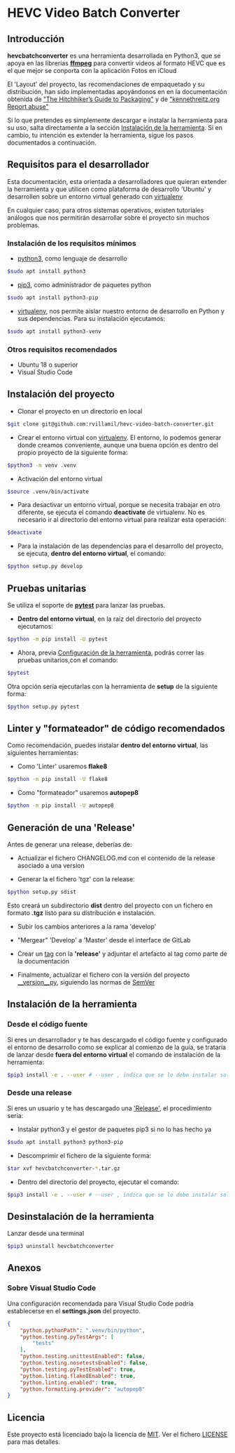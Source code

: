 # HEVC Video Batch Converter

## Introducción

**hevcbatchconverter** es una herramienta desarrollada en Python3, que se apoya en las librerías [**ffmpeg**](https://ffmpeg.org/) para convertir videos al formato HEVC que es el que mejor se conporta con la aplicación Fotos en iCloud

El 'Layout' del proyecto, las recomendaciones de empaquetado y su distribución, han sido implementadas apoyándonos en en la documentación obtenida de ["The Hitchhiker’s Guide to Packaging"](https://the-hitchhikers-guide-to-packaging.readthedocs.io/en/latest/index.html) y de ["kennethreitz.org
Report abuse"](https://github.com/kennethreitz/samplemod)

Si lo que pretendes es simplemente descargar e instalar la herramienta para su uso, salta directamente a la sección [Instalación de la herramienta](#Instalación-de-la-herramienta). Si en cambio, tu intención es extender la herramienta, sigue los pasos documentados a continuación.

## Requisitos para el desarrollador

Esta documentación, esta orientada a desarrolladores que quieran extender la herramienta y que utilicen como plataforma de desarrollo 'Ubuntu' y desarrollen sobre un entorno virtual generado con [virtualenv](https://virtualenv.pypa.io)

En cualquier caso, para otros sistemas operativos, existen tutoriales análogos que nos permitirán desarrollar sobre el proyecto sin muchos problemas.

### Instalación de los requisitos mínimos

- [python3](https://www.python.org/), como lenguaje de desarrollo

```bash
$sudo apt install python3
```

- [pip3](https://pypi.org/project/pip/), como administrador de paquetes python

```bash
$sudo apt install python3-pip
```

- [virtualenv](https://virtualenv.pypa.io), nos permite aislar nuestro entorno de desarrollo en Python y sus dependencias. Para su instalación ejecutamos:

```bash
$sudo apt install python3-venv
```

### Otros requisitos recomendados

- Ubuntu 18 o superior
- Visual Studio Code

## Instalación del proyecto

- Clonar el proyecto en un directorio en local

```bash
$git clone git@github.com:rvillamil/hevc-video-batch-converter.git
```

- Crear el entorno virtual con [virtualenv](https://virtualenv.pypa.io). El entorno, lo podemos generar donde creamos conveniente, aunque una buena opción es dentro del propio proyecto de la siguiente forma:

```bash
$python3 -m venv .venv
```

- Activación del entorno virtual

```bash
$source .venv/bin/activate
```

- Para desactivar un entorno virtual, porque se necesita trabajar en otro diferente, se ejecuta el comando **deactivate** de virtualenv. No es necesario ir al directorio del entorno virtual para realizar esta operación:

```bash
$deactivate
```

- Para la instalación de las dependencias para el desarrollo del proyecto, se ejecuta, **dentro del entorno virtual**, el comando:

```bash
$python setup.py develop
```

## Pruebas unitarias

Se utiliza el soporte de [**pytest**](https://docs.pytest.org/) para lanzar las pruebas.

- **Dentro del entorno virtual**, en la raíz del directorio del proyecto ejecutamos:

```bash
$python -m pip install -U pytest
```

- Ahora, previa [Configuración de la herramienta](#Configuración-de-la-herramienta), podrás correr las pruebas unitarios,con el comando:

```bash
$pytest
```

Otra opción sería ejecutarlas con la herramienta de **setup** de la siguiente forma:

```bash
$python setup.py pytest
```

## Linter y "formateador" de código recomendados

Como recomendación, puedes instalar **dentro del entorno virtual**, las siguientes herramientas:

- Como 'Linter' usaremos **flake8**

```bash
$python -m pip install -U flake8
```

- Como "formateador" usaremos **autopep8**

```bash
$python -m pip install -U autopep8
```

## Generación de una 'Release'

Antes de generar una release, deberías de:

- Actualizar el fichero CHANGELOG.md con el contenido de la release asociado a una version

- Generar la el fichero 'tgz' con la release:

```sh
$python setup.py sdist
```

Esto creará un subdirectorio **dist** dentro del proyecto con un fichero en formato **.tgz** listo para su distribución e instalación.

- Subir los cambios anteriores a la rama 'develop'

- "Mergear" 'Develop' a 'Master' desde el interface de GitLab

- Crear un [tag](https://github.com/rvillamil/hevc-video-batch-converter/releases) con la **'release'** y adjuntar el artefacto al tag como parte de la documentación

- Finalmente, actualizar el fichero con la versión del proyecto [__version__py](/hevcbatchconverter/__version__.py), siguiendo las normas de [SemVer](http://semver.org/)

## Instalación de la herramienta

### Desde el código fuente

Si eres un desarrollador y te has descargado el código fuente y configurado el entorno de desarrollo como se explicar al comienzo de la guía, se trataría de lanzar desde **fuera del entorno virtual** el comando de instalación de la herramienta:

```sh
$pip3 install -e . --user # --user , indica que se lo debe instalar solo para el usuario activo. Si se omite el parámetro se instalaría para todos los usuarios
```

### Desde una release

Si eres un usuario y te has descargado una ['Release'](https://github.com/rvillamil/hevc-video-batch-converter/releases), el procedimiento sería:

- Instalar python3 y el gestor de paquetes pip3 si no lo has hecho ya
  
```bash
$sudo apt install python3 python3-pip
```

- Descomprimir el fichero de la siguiente forma:
  
```sh
$tar xvf hevcbatchconverter-*.tar.gz
```

- Dentro del directorio del proyecto, ejecutar el comando:
  
```sh
$pip3 install -e . --user # --user , indica que se lo debe instalar solo para el usuario activo. Si se omite el parámetro se instalaría para todos los usuarios
```

## Desinstalación de la herramienta

Lanzar desde una terminal

```sh
$pip3 uninstall hevcbatchconverter
```

## Anexos

### Sobre Visual Studio Code

Una configuración recomendada para Visual Studio Code podría establecerse en el **settings.json** del proyecto.

```json
{
    "python.pythonPath": ".venv/bin/python",
    "python.testing.pyTestArgs": [
        "tests"
    ],
    "python.testing.unittestEnabled": false,
    "python.testing.nosetestsEnabled": false,
    "python.testing.pyTestEnabled": true,
    "python.linting.flake8Enabled": true,
    "python.linting.enabled": true,
    "python.formatting.provider": "autopep8"
}
```

## Licencia

Este proyecto está licenciado bajo la licencia de [MIT](https://opensource.org/licenses/MIT). Ver el fichero [LICENSE](LICENSE) para mas detalles.
